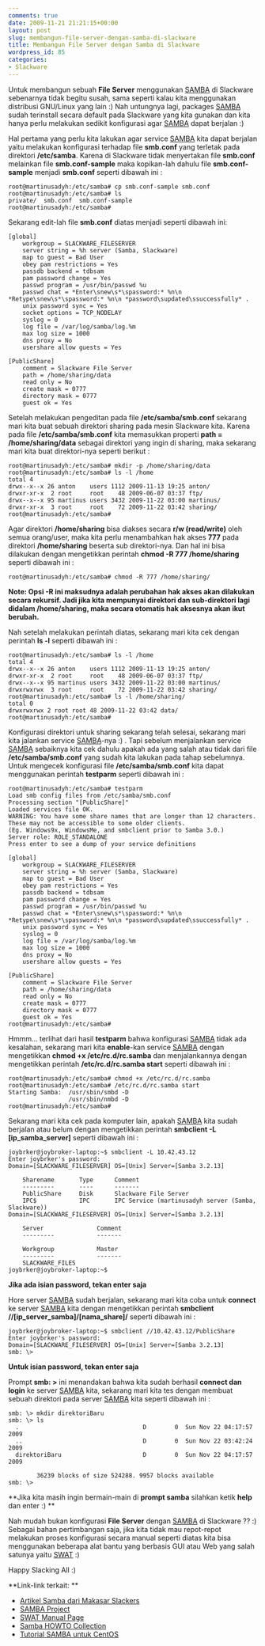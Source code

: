 ```yaml
---
comments: true
date: 2009-11-21 21:21:15+00:00
layout: post
slug: membangun-file-server-dengan-samba-di-slackware
title: Membangun File Server dengan Samba di Slackware
wordpress_id: 85
categories:
- Slackware
---
```


Untuk membangun sebuah **File Server** menggunakan [SAMBA](http://www.samba.org) di Slackware sebenarnya tidak begitu susah, sama seperti kalau kita menggunakan distribusi GNU/Linux yang lain :) Nah untungnya lagi, packages [SAMBA](http://www.samba.org) sudah terinstall secara default pada Slackware yang kita gunakan dan kita hanya perlu melakukan sedikit konfigurasi agar [SAMBA](http://www.samba.org) dapat berjalan :)

Hal pertama yang perlu kita lakukan agar service [SAMBA](http://www.samba.org) kita dapat berjalan yaitu melakukan konfigurasi terhadap file **smb.conf** yang terletak pada direktori **/etc/samba**. Karena di Slackware tidak menyertakan file **smb.conf** melainkan file **smb.conf-sample** maka kopikan-lah dahulu file **smb.conf-sample** menjadi **smb.conf** seperti dibawah ini :

    
    
    root@martinusadyh:/etc/samba# cp smb.conf-sample smb.conf
    root@martinusadyh:/etc/samba# ls
    private/  smb.conf  smb.conf-sample
    root@martinusadyh:/etc/samba#
    



Sekarang edit-lah file **smb.conf** diatas menjadi seperti dibawah ini:

    
    
    [global]
    	workgroup = SLACKWARE_FILESERVER
    	server string = %h server (Samba, Slackware)
    	map to guest = Bad User
    	obey pam restrictions = Yes
    	passdb backend = tdbsam
    	pam password change = Yes
    	passwd program = /usr/bin/passwd %u
    	passwd chat = *Enter\snew\s*\spassword:* %n\n *Retype\snew\s*\spassword:* %n\n *password\supdated\ssuccessfully* .
    	unix password sync = Yes
    	socket options = TCP_NODELAY
    	syslog = 0
    	log file = /var/log/samba/log.%m
    	max log size = 1000
    	dns proxy = No
    	usershare allow guests = Yes
    
    [PublicShare]
    	comment = Slackware File Server
    	path = /home/sharing/data
    	read only = No
    	create mask = 0777
    	directory mask = 0777
    	guest ok = Yes
    


<!-- more -->
Setelah melakukan pengeditan pada file **/etc/samba/smb.conf** sekarang mari kita buat sebuah direktori sharing pada mesin Slackware kita. Karena pada file **/etc/samba/smb.conf** kita memasukkan properti **path = /home/sharing/data** sebagai direktori yang ingin di sharing, maka sekarang mari kita buat direktori-nya seperti berikut :

    
    
    root@martinusadyh:/etc/samba# mkdir -p /home/sharing/data
    root@martinusadyh:/etc/samba# ls -l /home
    total 4
    drwx--x--x 26 anton    users 1112 2009-11-13 19:25 anton/
    drwxr-xr-x  2 root     root    48 2009-06-07 03:37 ftp/
    drwx--x--x 95 martinus users 3432 2009-11-22 03:00 martinus/
    drwxr-xr-x  3 root     root    72 2009-11-22 03:42 sharing/
    root@martinusadyh:/etc/samba#
    



Agar direktori **/home/sharing** bisa diakses secara **r/w (read/write)** oleh semua orang/user, maka kita perlu menambahkan hak akses **777** pada direktori **/home/sharing** beserta sub direktori-nya. Dan hal ini bisa dilakukan dengan mengetikkan perintah **chmod -R 777 /home/sharing** seperti dibawah ini :

    
    
    root@martinusadyh:/etc/samba# chmod -R 777 /home/sharing/
    


**Note: Opsi -R ini maksudnya adalah perubahan hak akses akan dilakukan secara rekursif. Jadi jika kita mempunyai direktori dan sub-direktori lagi didalam /home/sharing, maka secara otomatis hak aksesnya akan ikut berubah.**

Nah setelah melakukan perintah diatas, sekarang mari kita cek dengan perintah **ls -l** seperti dibawah ini :

    
    
    root@martinusadyh:/etc/samba# ls -l /home
    total 4
    drwx--x--x 26 anton    users 1112 2009-11-13 19:25 anton/
    drwxr-xr-x  2 root     root    48 2009-06-07 03:37 ftp/
    drwx--x--x 95 martinus users 3432 2009-11-22 03:00 martinus/
    drwxrwxrwx  3 root     root    72 2009-11-22 03:42 sharing/
    root@martinusadyh:/etc/samba# ls -l /home/sharing/
    total 0
    drwxrwxrwx 2 root root 48 2009-11-22 03:42 data/
    root@martinusadyh:/etc/samba#
    



Konfigurasi direktori untuk sharing sekarang telah selesai, sekarang mari kita jalankan service [SAMBA](http://www.samba.org/)-nya :) . Tapi sebelum menjalankan service [SAMBA](http://www.samba.org/) sebaiknya kita cek dahulu apakah ada yang salah atau tidak dari file **/etc/samba/smb.conf** yang sudah kita lakukan pada tahap sebelumnya. Untuk mengecek konfigurasi file **/etc/samba/smb.conf** kita dapat menggunakan perintah **testparm** seperti dibawah ini :

    
    
    root@martinusadyh:/etc/samba# testparm
    Load smb config files from /etc/samba/smb.conf
    Processing section "[PublicShare]"
    Loaded services file OK.
    WARNING: You have some share names that are longer than 12 characters.
    These may not be accessible to some older clients.
    (Eg. Windows9x, WindowsMe, and smbclient prior to Samba 3.0.)
    Server role: ROLE_STANDALONE
    Press enter to see a dump of your service definitions
    
    [global]
    	workgroup = SLACKWARE_FILESERVER
    	server string = %h server (Samba, Slackware)
    	map to guest = Bad User
    	obey pam restrictions = Yes
    	passdb backend = tdbsam
    	pam password change = Yes
    	passwd program = /usr/bin/passwd %u
    	passwd chat = *Enter\snew\s*\spassword:* %n\n *Retype\snew\s*\spassword:* %n\n *password\supdated\ssuccessfully* .
    	unix password sync = Yes
    	syslog = 0
    	log file = /var/log/samba/log.%m
    	max log size = 1000
    	dns proxy = No
    	usershare allow guests = Yes
    
    [PublicShare]
    	comment = Slackware File Server
    	path = /home/sharing/data
    	read only = No
    	create mask = 0777
    	directory mask = 0777
    	guest ok = Yes
    root@martinusadyh:/etc/samba#
    



Hmmm... terlihat dari hasil **testparm** bahwa konfigurasi [SAMBA](http://www.samba.org/) tidak ada kesalahan, sekarang mari kita **enable**-kan service [SAMBA](http://www.samba.org/) dengan mengetikkan **chmod +x /etc/rc.d/rc.samba** dan menjalankannya dengan mengetikkan perintah **/etc/rc.d/rc.samba start** seperti dibawah ini :

    
    
    root@martinusadyh:/etc/samba# chmod +x /etc/rc.d/rc.samba
    root@martinusadyh:/etc/samba# /etc/rc.d/rc.samba start
    Starting Samba:  /usr/sbin/smbd -D
                     /usr/sbin/nmbd -D
    root@martinusadyh:/etc/samba#
    



Sekarang mari kita cek pada komputer lain, apakah [SAMBA](http://www.samba.org/) kita sudah berjalan atau belum dengan mengetikkan perintah **smbclient -L [ip_samba_server]** seperti dibawah ini :

    
    
    joybrker@joybroker-laptop:~$ smbclient -L 10.42.43.12
    Enter joybrker's password:
    Domain=[SLACKWARE_FILESERVER] OS=[Unix] Server=[Samba 3.2.13]
    
    	Sharename       Type      Comment
    	---------       ----      -------
    	PublicShare     Disk      Slackware File Server
    	IPC$            IPC       IPC Service (martinusadyh server (Samba, Slackware))
    Domain=[SLACKWARE_FILESERVER] OS=[Unix] Server=[Samba 3.2.13]
    
    	Server               Comment
    	---------            -------
    
    	Workgroup            Master
    	---------            -------
    	SLACKWARE_FILES
    joybrker@joybroker-laptop:~$
    


**Jika ada isian password, tekan enter saja**

Hore server [SAMBA](http://www.samba.org/) sudah berjalan, sekarang mari kita coba untuk **connect** ke server [SAMBA](http://www.samba.org/) kita dengan mengetikkan perintah **smbclient //[ip_server_samba]/[nama_share]/** seperti dibawah ini :

    
    
    joybrker@joybroker-laptop:~$ smbclient //10.42.43.12/PublicShare
    Enter joybrker's password:
    Domain=[SLACKWARE_FILESERVER] OS=[Unix] Server=[Samba 3.2.13]
    smb: \>
    


**Untuk isian password, tekan enter saja**

Prompt **smb: \>** ini menandakan bahwa kita sudah berhasil **connect dan login** ke server [SAMBA](http://www.samba.org/) kita, sekarang mari kita tes dengan membuat sebuah direktori pada server [SAMBA](http://www.samba.org/) kita seperti dibawah ini :

    
    
    smb: \> mkdir direktoriBaru
    smb: \> ls
      .                                   D        0  Sun Nov 22 04:17:57 2009
      ..                                  D        0  Sun Nov 22 03:42:24 2009
      direktoriBaru                       D        0  Sun Nov 22 04:17:57 2009
    
    		36239 blocks of size 524288. 9957 blocks available
    smb: \>
    


**Jika kita masih ingin bermain-main di **prompt samba** silahkan ketik **help** dan enter :) **

Nah mudah bukan konfigurasi **File Server** dengan [SAMBA](http://www.samba.org/) di Slackware ?? :) Sebagai bahan pertimbangan saja, jika kita tidak mau repot-repot melakukan proses konfigurasi secara manual seperti diatas kita bisa menggunakan beberapa alat bantu yang berbasis GUI atau Web yang salah satunya yaitu [SWAT](http://www.samba.org/samba/docs/man/Samba-HOWTO-Collection/SWAT.html) :)

Happy Slacking All :)

**Link-link terkait: **
- [Artikel Samba dari Makasar Slackers](http://makassar-slackers.org/samba)
- [SAMBA Project](http://www.samba.org/)
- [SWAT Manual Page](http://www.samba.org/samba/docs/man/Samba-HOWTO-Collection/SWAT.html)
- [Samba HOWTO Collection](http://www.samba.org/samba/docs/man/Samba-HOWTO-Collection/)
- [Tutorial SAMBA untuk CentOS](http://www.centos.org/docs/5/html/Deployment_Guide-en-US/ch-samba.html)
